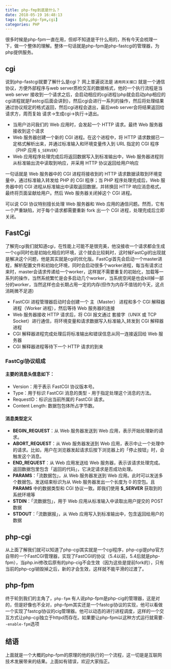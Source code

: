 ```yaml
---
title: php-fmp到底是什么？
date: 2018-05-19 16:48:13
tags: [php,php-fpm,cgi]
categories: PHP
---
```

很多时候是php-fpm一直在用，但却不知道是干什么用的，所有今天会梳理一下，做一个整体的理解。整体一句话就是php-fpm是php-fastcgi的管理器，为php提供服务。
<!--more-->

## cgi

说到php-fastcgi就要了解什么是cgi？
网上普遍说法是 `通用网关接口` 就是一个通信协议，方便外部程序与web server质检交互的数据格式，他的一个执行流程是当web server 接收到一个请求之后，会启动相应的cgi进程(php就会启动php相应的cgi进程就是Fastcgi后面会讲到)，然后cgi会进行一系列的操作，然后将处理结果通过协议规定的格式返回，然后cgi进程会退出，最后web server会将结果返回给请求方，周而复始 请求->生成cgi->执行->退出。

* 当用户访问我们的 Web 应用时，会发起一个 HTTP 请求。最终 Web 服务器接收到这个请求
* Web 服务器创建一个新的 CGI 进程。在这个进程中，将 HTTP 请求数据已一定格式解析出来，并通过标准输入和环境变量传入到 URL 指定的 CGI 程序（PHP 应用 `$_SERVER`）
* Web 应用程序处理完成后将返回数据写入到标准输出中，Web 服务器进程则从标准输出流中读取到响应，并采用 HTTP 协议返回给用户响应

一句话就是 Web 服务器中的 CGI 进程将接收到的 HTTP 请求数据读取到环境变量中，通过标准输入转发给 PHP 的 CGI 程序；当 PHP 程序处理完成后，Web 服务器中的 CGI 进程从标准输出中读取返回数据，并转换回 HTTP 响应消息格式，最终将页面呈献给用户。然后 Web 服务器关闭掉这个 CGI 进程。

可以说 CGI 协议特别擅长处理 Web 服务器和 Web 应用的通信问题。然而，它有一个严重缺陷，对于每个请求都需要重新 fork 出一个 CGI 进程，处理完成后立即关闭。

## FastCgi
了解完cgi我们就知道cgi，在性能上可能不是很完美，他没接收一个请求都会生成一个cgi同时也是初始化相应的环境，这个就会比较耗时，这时候FastCgi的出现就是解决这个问题，他是其实就是cgi的优化版。FastCgi首先会启动一个master进程，解析配置文件和初始化环境，同时会启动很多个worker进程，每当有请求过来时，master会请求传递给一个worker，这样就不需要重复的初始化，加载等一系列的操作，当然系统繁忙是会多启动几个worker，当系统空闲是也会kill掉一部分的worker，当然这样也会长期占用一定的内存(但作为内存不值钱的今天，这点消耗微不足道)

* FastCGI 进程管理器启动时会创建一个 主（Master） 进程和多个 CGI 解释器进程（Worker 进程），然后等待 Web 服务器的连接
* Web 服务器接收 HTTP 请求后，将 CGI 报文通过 套接字（UNIX 或 TCP Socket）进行通信，将环境变量和请求数据写入标准输入,转发到 CGI 解释器进程
* CGI 解释器进程完成处理后将标准输出和错误信息从同一连接返回给 Web 服务器
* CGI 解释器进程等待下一个 HTTP 请求的到来

### FastCgi协议组成

#### 主要的消息头信息如下：
* Version：用于表示 FastCGI 协议版本号。
* Type：用于标识 FastCGI 消息的类型 - 用于指定处理这个消息的方法。
* RequestID：标识出当前所属的 FastCGI 请求。
* Content Length: 数据包包体所占字节数。

#### 消息类型定义
* <b>BEGIN_REQUEST</b>：从 Web 服务器发送到 Web 应用，表示开始处理新的请求。
* <b>ABORT_REQUEST</b>：从 Web 服务器发送到 Web 应用，表示中止一个处理中的请求。比如，用户在浏览器发起请求后按下浏览器上的「停止按钮」时，会触发这个消息。
* <b>END_REQUEST</b>：从 Web 应用发送给 Web 服务器，表示该请求处理完成。返回数据包里包含「返回的代码」，它决定请求是否成功处理。
* <b>PARAMS</b>：「流数据包」，从 Web 服务器发送到 Web 应用。此时可以发送多个数据包。发送结束标识为从 Web 服务器发出一个长度为 0 的空包。且 <b>PARAMS</b> 中的数据类型和 CGI 协议一致。即我们使用 <b>$_SERVER</b> 获取到的系统环境等
* <b>STDIN</b>：「流数据包」，用于 Web 应用从标准输入中读取出用户提交的 POST 数据
* <b>STDOUT</b>：「流数据报」，从 Web 应用写入到标准输出中，包含返回给用户的数据


## php-cgi
从上面了解我们就可以知道了php-cgi其实就是一个cgi程序，php-cgi是php官方自带的一个FastCGI管理器，实现了FastCGI的协议（5.4以前，5.4后就是php-fpm），当php.ini修改后原有的php-cig不会生效（因为这些是提前fork的），只有当前的php-cgi销毁掉之后，新的才会生效，这样就不能平滑的过渡了。

## php-fpm
终于轮到我们的主角了，`php-fpm` 有人说php-fpm是php-cig的管理器，这是对的，但是好像也不全对，php-fpm其实还是一个fastcgi协议的实现，他可以看做一个实现了fastcgi协议的cig管理器。他可以动态的进行进程调度，这样的一个交互方式让php-cgi独立于httpd而存在。如果要让php-fpm以这种方式运行就需要`--enable-fpm`选项

## 结语
上面就是一个大概的php-fpm的原理的他的执行的一个流程，这一切是是互联网技术发展带来的结果。上面如有错误，欢迎大家指正。
